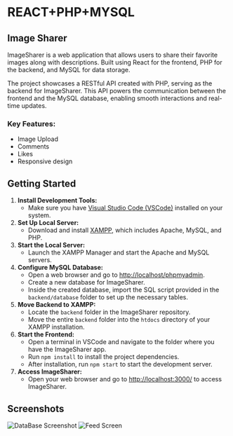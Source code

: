 # REACT+PHP+MYSQL
<h2>Image Sharer</h2>
<p>ImageSharer is a web application that allows users to share their favorite images along with descriptions. Built using React for the frontend, PHP for the backend, and MySQL for data storage.</p>
<p>The project showcases a RESTful API created with PHP, serving as the backend for ImageSharer. This API powers the communication between the frontend and the MySQL database, enabling smooth interactions and real-time updates.</p>
<h3>Key Features:</h3>
<ul>
  <li>Image Upload</li>
  <li>Comments</li>
  <li>Likes</li>
  <li>Responsive design</li>
</ul>
<h2> Getting Started </h2>

<ol>
    <li>
        <strong>Install Development Tools:</strong>
        <ul>
            <li>Make sure you have <a href="https://code.visualstudio.com/" target="_blank">Visual Studio Code (VSCode)</a> installed on your system.</li>
        </ul>
    </li>
    <li>
        <strong>Set Up Local Server:</strong>
        <ul>
            <li>Download and install <a href="https://www.apachefriends.org/index.html" target="_blank">XAMPP</a>, which includes Apache, MySQL, and PHP.</li>
        </ul>
    </li>
    <li>
        <strong>Start the Local Server:</strong>
        <ul>
            <li>Launch the XAMPP Manager and start the Apache and MySQL servers.</li>
        </ul>
    </li>
    <li>
        <strong>Configure MySQL Database:</strong>
        <ul>
            <li>Open a web browser and go to <a href="http://localhost/phpmyadmin" target="_blank">http://localhost/phpmyadmin</a>.</li>
            <li>Create a new database for ImageSharer.</li>
            <li>Inside the created database, import the SQL script provided in the <code>backend/database</code> folder to set up the necessary tables.</li>
        </ul>
    </li>
    <li>
        <strong>Move Backend to XAMPP:</strong>
        <ul>
            <li>Locate the <code>backend</code> folder in the ImageSharer repository.</li>
            <li>Move the entire <code>backend</code> folder into the <code>htdocs</code> directory of your XAMPP installation.</li>
        </ul>
    </li>
    <li>
        <strong>Start the Frontend:</strong>
        <ul>
            <li>Open a terminal in VSCode and navigate to the folder where you have the ImageSharer app.</li>
            <li>Run <code>npm install</code> to install the project dependencies.</li>
            <li>After installation, run <code>npm start</code> to start the development server.</li>
        </ul>
    </li>
    <li>
        <strong>Access ImageSharer:</strong>
        <ul>
            <li>Open your web browser and go to <a href="http://localhost:3000/" target="_blank">http://localhost:3000/</a> to access ImageSharer.</li>
        </ul>
    </li>
</ol>


## Screenshots
![DataBase Screenshot](https://github.com/GeorgeBogheanu/imageSharer-React-php/assets/126707485/827337f1-bd49-485d-88f1-d2d0ff4fc666)
![Feed Screen](https://github.com/GeorgeBogheanu/imageSharer-React-php/assets/126707485/43e84f52-f712-4480-b96d-0444115a77b2)
